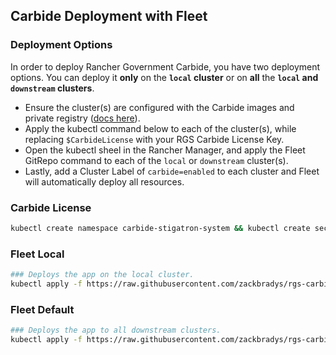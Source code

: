 ## Carbide Deployment with Fleet

### Deployment Options
In order to deploy Rancher Government Carbide, you have two deployment options. You can deploy it **only** on the **`local` cluster** or on **all** the **`local` and `downstream` clusters**.
* Ensure the cluster(s) are configured with the Carbide images and private registry ([docs here](https://rancherfederal.github.io/carbide-docs/docs/registry-docs/kubernetes-config)).
* Apply the kubectl command below to each of the cluster(s), while replacing `$CarbideLicense` with your RGS Carbide License Key.
* Open the kubectl sheel in the Rancher Manager, and apply the Fleet GitRepo command to each of the `local` or `downstream` cluster(s).
* Lastly, add a Cluster Label of `carbide=enabled` to each cluster and Fleet will automatically deploy all resources.

### Carbide License
```bash
kubectl create namespace carbide-stigatron-system && kubectl create secret generic stigatron-license -n carbide-stigatron-system --from-literal=license=$CarbideLicense
```

### Fleet Local
```bash
### Deploys the app on the local cluster.
kubectl apply -f https://raw.githubusercontent.com/zackbradys/rgs-carbide/main/fleet/gitrepo-local.yaml
```

### Fleet Default
```bash
### Deploys the app to all downstream clusters.
kubectl apply -f https://raw.githubusercontent.com/zackbradys/rgs-carbide/main/fleet/gitrepo-default.yaml
```